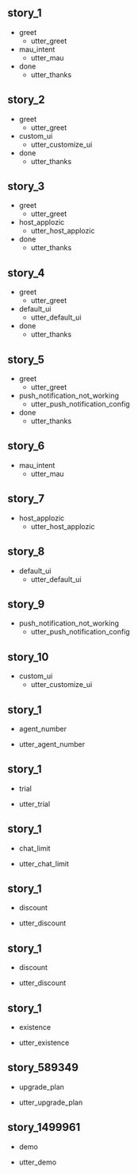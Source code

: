 ## story_1
* greet 
  - utter_greet
* mau_intent
  - utter_mau
* done
  - utter_thanks

## story_2
* greet
  - utter_greet
* custom_ui
  - utter_customize_ui
* done
  - utter_thanks

## story_3
* greet
  - utter_greet
* host_applozic
  - utter_host_applozic
* done
  - utter_thanks

## story_4
* greet
  - utter_greet
* default_ui
  - utter_default_ui
* done
  - utter_thanks

## story_5
* greet
  - utter_greet
* push_notification_not_working
  - utter_push_notification_config
* done
  - utter_thanks

## story_6
* mau_intent
  - utter_mau

## story_7
* host_applozic
  - utter_host_applozic

## story_8
* default_ui
  - utter_default_ui

## story_9
* push_notification_not_working
  - utter_push_notification_config

## story_10
* custom_ui
  - utter_customize_ui

## story_1
* agent_number
 - utter_agent_number

## story_1
* trial
 - utter_trial

## story_1
* chat_limit
 - utter_chat_limit

## story_1
* discount
 - utter_discount

## story_1
* discount
 - utter_discount

## story_1
* existence
 - utter_existence

## story_589349
* upgrade_plan
 - utter_upgrade_plan

## story_1499961
* demo
 - utter_demo
